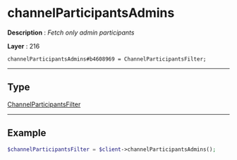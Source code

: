 # channelParticipantsAdmins

**Description** : *Fetch only admin participants*

**Layer** : 216

```tl
channelParticipantsAdmins#b4608969 = ChannelParticipantsFilter;
```

---

## Type

[ChannelParticipantsFilter](type/ChannelParticipantsFilter)

---

## Example

```php
$channelParticipantsFilter = $client->channelParticipantsAdmins();
```